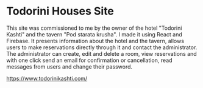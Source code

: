 # Todorini Houses Site
This site was commissioned to me by the owner of the hotel "Todorini Kashti" and the tavern "Pod starata krusha".
I made it using React and Firebase. It presents information about the hotel and the tavern, allows users to make reservations directly through it and contact the administrator. The administrator can create, edit and delete a room, view reservations and with one click send an email for confirmation or cancellation, read messages from users and change their password.

https://www.todorinikashti.com/
